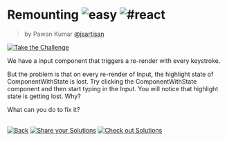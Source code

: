 <!--info-header-start--><h1>Remounting <img src="https://img.shields.io/badge/-easy-7aad0c" alt="easy"/> <img src="https://img.shields.io/badge/-%23react-999" alt="#react"/></h1><blockquote><p>by Pawan Kumar <a href="https://github.com/jsartisan" target="_blank">@jsartisan</a></p></blockquote><p><a href="https://frontend-challenges.com/challenges/364-remounting" target="_blank"><img src="https://img.shields.io/badge/-Take%20the%20Challenge-0d99ff?logo=javascript&logoColor=white" alt="Take the Challenge"/></a> </p><!--info-header-end-->

We have a input component that triggers a re-render with every keystroke.

But the problem is that on every re-render of Input, the highlight state of ComponentWithState is lost. Try clicking the ComponentWithState component and then start typing in the Input. You will notice that highlight state is getting lost. Why?

What can you do to fix it?

<!--info-footer-start--><br><a href="../../README.md" target="_blank"><img src="https://img.shields.io/badge/-Back-grey" alt="Back"/></a> <a href="https://github.com/jsartisan/frontend-challenges/issues/new?template=answer.md&labels=answer,364,undefined&title=364%20-%20Remounting%20-%20undefined&body=" target="_blank"><img src="https://img.shields.io/badge/-Share%20your%20Solutions-teal" alt="Share your Solutions"/></a> <a href="https://github.com/jsartisan/frontend-challenges/issues?q=label%3A364+label%3Aanswer+sort%3Areactions-%2B1-desc" target="_blank"><img src="https://img.shields.io/badge/-Check%20out%20Solutions-de5a77?logo=awesome-lists&logoColor=white" alt="Check out Solutions"/></a> <!--info-footer-end-->
